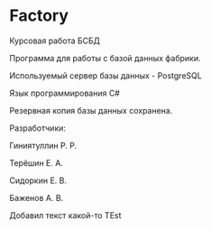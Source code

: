 # Factory
Курсовая работа БСБД

Программа для работы с базой данных фабрики.

Используемый сервер базы данных - PostgreSQL

Язык программирования C#

Резервная копия базы данных сохранена.

Разработчики:

Гиниятуллин Р. Р.

Терёшин Е. А.

Сидоркин Е. В.

Баженов А. В.

Добавил текст какой-то
TEst

